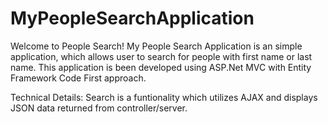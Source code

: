 # MyPeopleSearchApplication


Welcome to People Search!
My People Search Application is an simple application, which allows user to search for people with first name or last name. This application is been developed using ASP.Net MVC with Entity Framework Code First approach.


Technical Details:
Search is a funtionality which utilizes AJAX and displays JSON data returned from controller/server.
